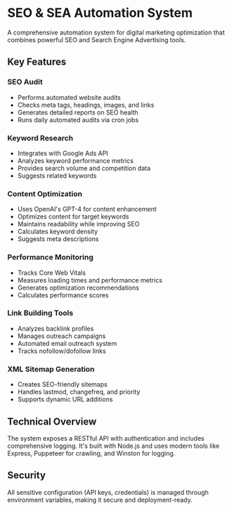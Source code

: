 # SEO & SEA Automation System

A comprehensive automation system for digital marketing optimization that combines powerful SEO and Search Engine Advertising tools.

## Key Features

### SEO Audit
- Performs automated website audits
- Checks meta tags, headings, images, and links
- Generates detailed reports on SEO health
- Runs daily automated audits via cron jobs

### Keyword Research
- Integrates with Google Ads API
- Analyzes keyword performance metrics
- Provides search volume and competition data
- Suggests related keywords

### Content Optimization
- Uses OpenAI's GPT-4 for content enhancement
- Optimizes content for target keywords
- Maintains readability while improving SEO
- Calculates keyword density
- Suggests meta descriptions

### Performance Monitoring
- Tracks Core Web Vitals
- Measures loading times and performance metrics
- Generates optimization recommendations
- Calculates performance scores

### Link Building Tools
- Analyzes backlink profiles
- Manages outreach campaigns
- Automated email outreach system
- Tracks nofollow/dofollow links

### XML Sitemap Generation
- Creates SEO-friendly sitemaps
- Handles lastmod, changefreq, and priority
- Supports dynamic URL additions

## Technical Overview

The system exposes a RESTful API with authentication and includes comprehensive logging. It's built with Node.js and uses modern tools like Express, Puppeteer for crawling, and Winston for logging.

## Security

All sensitive configuration (API keys, credentials) is managed through environment variables, making it secure and deployment-ready.